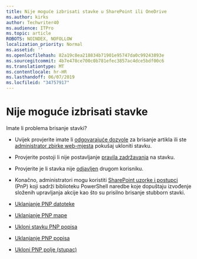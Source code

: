 ```yaml
---
title: Nije moguće izbrisati stavke u SharePoint ili OneDrive
ms.author: kirks
author: Techwriter40
ms.audience: ITPro
ms.topic: article
ROBOTS: NOINDEX, NOFOLLOW
localization_priority: Normal
ms.assetid: ''
ms.openlocfilehash: 82a19c8ea218834b71901e95747da0c99243893e
ms.sourcegitcommit: 4b7e478ce700c0b781efec3857ac4dce5bdf00c6
ms.translationtype: MT
ms.contentlocale: hr-HR
ms.lasthandoff: 06/07/2019
ms.locfileid: "34757917"
---
```

# <a name="unable-to-delete-items"></a>Nije moguće izbrisati stavke

Imate li problema brisanje stavki?

- Uvijek provjerite imate li [odgovarajuće dozvole](https://docs.microsoft.com/sharepoint/default-sharepoint-groups) za brisanje artikla ili ste [administrator zbirke web-mjesta](https://docs.microsoft.com/sharepoint/customize-sharepoint-site-permissions#add-change-or-remove-a-site-collection-administrator) pokušaj ukloniti stavku.

- Provjerite postoji li nije postavljanje [pravila zadržavanja](https://docs.microsoft.com/office365/securitycompliance/retention-policies) na stavku.

- Provjerite je li stavka nije [odjavljen](https://support.office.com/article/check-out-check-in-or-discard-changes-to-files-in-a-library-7e2c12a9-a874-4393-9511-1378a700f6de) drugom korisniku.

- Konačno, administratori mogu koristiti [SharePoint uzorke i postupci](https://docs.microsoft.com/powershell/sharepoint/sharepoint-pnp/sharepoint-pnp-cmdlets?view=sharepoint-ps#installation) (PnP) koji sadrži biblioteku PowerShell naredbe koje dopuštaju izvođenje složenih upravljanja akcije kao što su prisilno brisanje stubborn stavki. 
- [Uklanjanje PNP datoteke](https://docs.microsoft.com/powershell/module/sharepoint-pnp/remove-pnpfile?view=sharepoint-ps)
- [Uklanjanje PNP mape](https://docs.microsoft.com/powershell/module/sharepoint-pnp/remove-pnpfolder?view=sharepoint-ps)
- [Ukloni stavku PNP popisa](https://docs.microsoft.com/powershell/module/sharepoint-pnp/remove-pnplistitem?view=sharepoint-ps)
- [Uklanjanje PNP popisa](https://docs.microsoft.com/powershell/module/sharepoint-pnp/remove-pnplist?view=sharepoint-ps)
- [Ukloni PNP polje (stupac)](https://docs.microsoft.com/powershell/module/sharepoint-pnp/remove-pnpfield?view=sharepoint-ps)